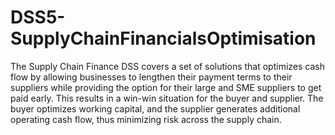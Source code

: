 # DSS5-SupplyChainFinancialsOptimisation
The Supply Chain Finance DSS covers a set of solutions that optimizes cash flow by allowing businesses to lengthen their payment terms to their suppliers while providing the option for their large and SME suppliers to get paid early. This results in a win-win situation for the buyer and supplier. The buyer optimizes working capital, and the supplier generates additional operating cash flow, thus minimizing risk across the supply chain.
